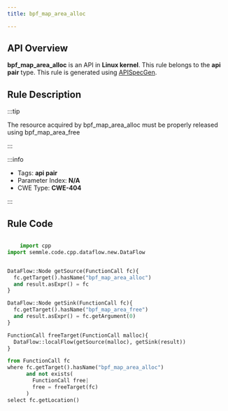 ```yaml
---
title: bpf_map_area_alloc

---
```



## API Overview
**bpf_map_area_alloc** is an API in **Linux kernel**. This rule belongs to the **api pair** type. This rule is generated using [APISpecGen](../../tools/APISpecGen).
## Rule Description

:::tip

The resource acquired by bpf_map_area_alloc must be properly released using bpf_map_area_free

:::

:::info

- Tags: **api pair**
- Parameter Index: **N/A**
- CWE Type: **CWE-404**

:::

## Rule Code
```python

    import cpp
import semmle.code.cpp.dataflow.new.DataFlow


DataFlow::Node getSource(FunctionCall fc){
  fc.getTarget().hasName("bpf_map_area_alloc")
  and result.asExpr() = fc
}

DataFlow::Node getSink(FunctionCall fc){
  fc.getTarget().hasName("bpf_map_area_free")
  and result.asExpr() = fc.getArgument(0)
}

FunctionCall freeTarget(FunctionCall malloc){
  DataFlow::localFlow(getSource(malloc), getSink(result))
}

from FunctionCall fc
where fc.getTarget().hasName("bpf_map_area_alloc")
      and not exists(
        FunctionCall free| 
        free = freeTarget(fc)
      )
select fc.getLocation()

    
```